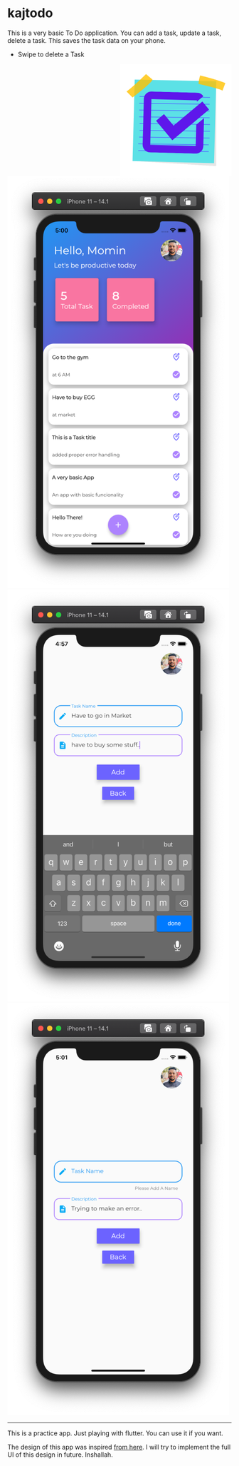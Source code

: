 # kajtodo

This is a very basic To Do application. You can add a task, update a task, delete a task. This saves the task data on your phone.

- Swipe to delete a Task

<img src="docs/KajTodo-AppLogo.png" align="right" width="250">

![Screenshots](docs/screenshot-1.png)
![Screenshots](docs/screenshot-2.png)
![Screenshots](docs/screenshot-3.png)

<hr>
<p> This is a practice app. Just playing with flutter. You can use it if you want. </p>
<p> The design of this app was inspired <a href="https://dribbble.com/shots/13998970-Simple-Task-App">from here</a>. I will try to implement the full UI of this design in future. Inshallah.</p>